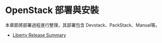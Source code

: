 # OpenStack 部署與安裝
本章節將部署過程進行整理，其部署包含 Devstack、PackStack、Manual等。

* [Liberty Release Summary](http://docs.openstack.org/releases/releases/liberty.html)